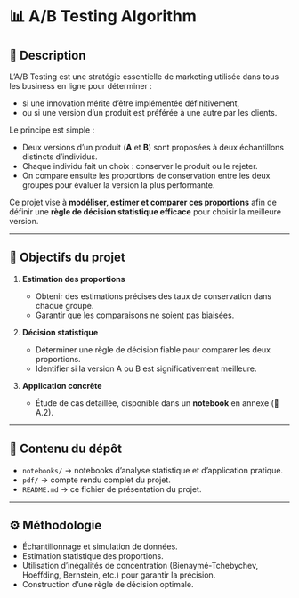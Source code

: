 # 📊 A/B Testing Algorithm

## 📝 Description
L’A/B Testing est une stratégie essentielle de marketing utilisée dans tous les business en ligne pour déterminer :  
- si une innovation mérite d’être implémentée définitivement,  
- ou si une version d’un produit est préférée à une autre par les clients.  

Le principe est simple :  
- Deux versions d’un produit (**A** et **B**) sont proposées à deux échantillons distincts d’individus.  
- Chaque individu fait un choix : conserver le produit ou le rejeter.  
- On compare ensuite les proportions de conservation entre les deux groupes pour évaluer la version la plus performante.  

Ce projet vise à **modéliser, estimer et comparer ces proportions** afin de définir une **règle de décision statistique efficace** pour choisir la meilleure version.  

---

## 🎯 Objectifs du projet
1. **Estimation des proportions**  
   - Obtenir des estimations précises des taux de conservation dans chaque groupe.  
   - Garantir que les comparaisons ne soient pas biaisées.  

2. **Décision statistique**  
   - Déterminer une règle de décision fiable pour comparer les deux proportions.  
   - Identifier si la version A ou B est significativement meilleure.  

3. **Application concrète**  
   - Étude de cas détaillée, disponible dans un **notebook** en annexe (📎 A.2).  

---

## 📂 Contenu du dépôt
- `notebooks/` → notebooks d’analyse statistique et d’application pratique.  
- `pdf/` → compte rendu complet du projet.
- `README.md` → ce fichier de présentation du projet.  

---

## ⚙️ Méthodologie
- Échantillonnage et simulation de données.  
- Estimation statistique des proportions.  
- Utilisation d’inégalités de concentration (Bienaymé-Tchebychev, Hoeffding, Bernstein, etc.) pour garantir la précision.  
- Construction d’une règle de décision optimale.  

